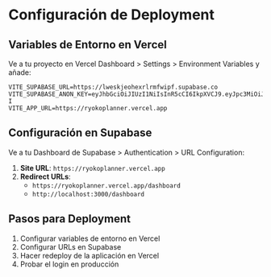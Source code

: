 # Configuración de Deployment

## Variables de Entorno en Vercel

Ve a tu proyecto en Vercel Dashboard > Settings > Environment Variables y añade:

```
VITE_SUPABASE_URL=https://lweskjeohexrlrmfwipf.supabase.co
VITE_SUPABASE_ANON_KEY=eyJhbGciOiJIUzI1NiIsInR5cCI6IkpXVCJ9.eyJpc3MiOiJzdXBhYmFzZSIsInJlZiI6Imx3ZXNramVvaGV4cmxybWZ3aXBmIiwicm9sZSI6ImFub24iLCJpYXQiOjE3NTcxNzgzNTEsImV4cCI6MjA3Mjc1NDM1MX0.f61NM9yr7GEVtKkWVANceLM0oOqwj5H5gW4DGiVFr-I
VITE_APP_URL=https://ryokoplanner.vercel.app
```

## Configuración en Supabase

Ve a tu Dashboard de Supabase > Authentication > URL Configuration:

1. **Site URL**: `https://ryokoplanner.vercel.app`
2. **Redirect URLs**: 
   - `https://ryokoplanner.vercel.app/dashboard`
   - `http://localhost:3000/dashboard`

## Pasos para Deployment

1. Configurar variables de entorno en Vercel
2. Configurar URLs en Supabase
3. Hacer redeploy de la aplicación en Vercel
4. Probar el login en producción